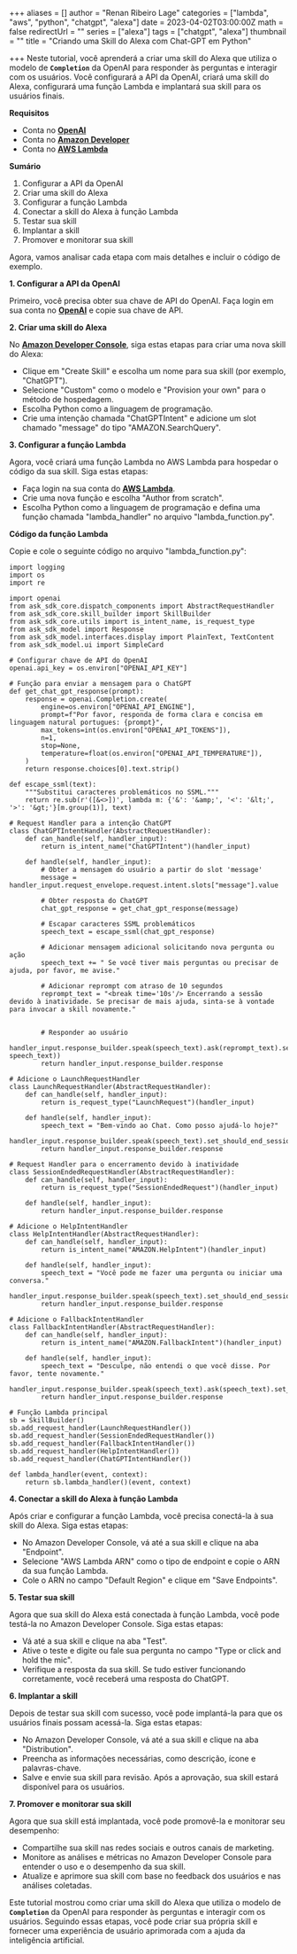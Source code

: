 +++
aliases = []
author = "Renan Ribeiro Lage"
categories = ["lambda", "aws", "python", "chatgpt", "alexa"]
date = 2023-04-02T03:00:00Z
math = false
redirectUrl = ""
series = ["alexa"]
tags = ["chatgpt", "alexa"]
thumbnail = ""
title = "Criando uma Skill do Alexa com Chat-GPT em Python"

+++
Neste tutorial, você aprenderá a criar uma skill do Alexa que utiliza o modelo de **`Completion`** da OpenAI para responder às perguntas e interagir com os usuários. Você configurará a API da OpenAI, criará uma skill do Alexa, configurará uma função Lambda e implantará sua skill para os usuários finais.

**Requisitos**

* Conta no [**OpenAI**](https://beta.openai.com/signup/)
* Conta no [**Amazon Developer**](https://developer.amazon.com/)
* Conta no [**AWS Lambda**](https://aws.amazon.com/lambda/)

**Sumário**

1. Configurar a API da OpenAI
2. Criar uma skill do Alexa
3. Configurar a função Lambda
4. Conectar a skill do Alexa à função Lambda
5. Testar sua skill
6. Implantar a skill
7. Promover e monitorar sua skill

Agora, vamos analisar cada etapa com mais detalhes e incluir o código de exemplo.

**1. Configurar a API da OpenAI**

Primeiro, você precisa obter sua chave de API do OpenAI. Faça login em sua conta no [**OpenAI**](https://beta.openai.com/signup/) e copie sua chave de API.

**2. Criar uma skill do Alexa**

No [**Amazon Developer Console**](https://developer.amazon.com/), siga estas etapas para criar uma nova skill do Alexa:

* Clique em "Create Skill" e escolha um nome para sua skill (por exemplo, "ChatGPT").
* Selecione "Custom" como o modelo e "Provision your own" para o método de hospedagem.
* Escolha Python como a linguagem de programação.
* Crie uma intenção chamada "ChatGPTIntent" e adicione um slot chamado "message" do tipo "AMAZON.SearchQuery".

**3. Configurar a função Lambda**

Agora, você criará uma função Lambda no AWS Lambda para hospedar o código da sua skill. Siga estas etapas:

* Faça login na sua conta do [**AWS Lambda**](https://aws.amazon.com/lambda/).
* Crie uma nova função e escolha "Author from scratch".
* Escolha Python como a linguagem de programação e defina uma função chamada "lambda_handler" no arquivo "lambda_function.py".

**Código da função Lambda**

Copie e cole o seguinte código no arquivo "lambda_function.py":

    import logging
    import os
    import re
    
    import openai
    from ask_sdk_core.dispatch_components import AbstractRequestHandler
    from ask_sdk_core.skill_builder import SkillBuilder
    from ask_sdk_core.utils import is_intent_name, is_request_type
    from ask_sdk_model import Response
    from ask_sdk_model.interfaces.display import PlainText, TextContent
    from ask_sdk_model.ui import SimpleCard
    
    # Configurar chave de API do OpenAI
    openai.api_key = os.environ["OPENAI_API_KEY"]
    
    # Função para enviar a mensagem para o ChatGPT
    def get_chat_gpt_response(prompt):
        response = openai.Completion.create(
            engine=os.environ["OPENAI_API_ENGINE"],
            prompt=f"Por favor, responda de forma clara e concisa em linguagem natural portugues: {prompt}",
            max_tokens=int(os.environ["OPENAI_API_TOKENS"]),
            n=1,
            stop=None,
            temperature=float(os.environ["OPENAI_API_TEMPERATURE"]),
        )
        return response.choices[0].text.strip()
    
    def escape_ssml(text):
        """Substitui caracteres problemáticos no SSML."""
        return re.sub(r'([&<>])', lambda m: {'&': '&amp;', '<': '&lt;', '>': '&gt;'}[m.group(1)], text)
    
    # Request Handler para a intenção ChatGPT
    class ChatGPTIntentHandler(AbstractRequestHandler):
        def can_handle(self, handler_input):
            return is_intent_name("ChatGPTIntent")(handler_input)
    
        def handle(self, handler_input):
            # Obter a mensagem do usuário a partir do slot 'message'
            message = handler_input.request_envelope.request.intent.slots["message"].value
    
            # Obter resposta do ChatGPT
            chat_gpt_response = get_chat_gpt_response(message)
    
            # Escapar caracteres SSML problemáticos
            speech_text = escape_ssml(chat_gpt_response)
            
            # Adicionar mensagem adicional solicitando nova pergunta ou ação
            speech_text += " Se você tiver mais perguntas ou precisar de ajuda, por favor, me avise."
    
            # Adicionar reprompt com atraso de 10 segundos
            reprompt_text = "<break time='10s'/> Encerrando a sessão devido à inatividade. Se precisar de mais ajuda, sinta-se à vontade para invocar a skill novamente."
        
            
            # Responder ao usuário
            handler_input.response_builder.speak(speech_text).ask(reprompt_text).set_card(SimpleCard("ChatGPT", speech_text))
            return handler_input.response_builder.response
        
    # Adicione o LaunchRequestHandler
    class LaunchRequestHandler(AbstractRequestHandler):
        def can_handle(self, handler_input):
            return is_request_type("LaunchRequest")(handler_input)
    
        def handle(self, handler_input):
            speech_text = "Bem-vindo ao Chat. Como posso ajudá-lo hoje?"
            handler_input.response_builder.speak(speech_text).set_should_end_session(False)
            return handler_input.response_builder.response
        
    # Request Handler para o encerramento devido à inatividade
    class SessionEndedRequestHandler(AbstractRequestHandler):
        def can_handle(self, handler_input):
            return is_request_type("SessionEndedRequest")(handler_input)
    
        def handle(self, handler_input):
            return handler_input.response_builder.response    
    
    # Adicione o HelpIntentHandler
    class HelpIntentHandler(AbstractRequestHandler):
        def can_handle(self, handler_input):
            return is_intent_name("AMAZON.HelpIntent")(handler_input)
    
        def handle(self, handler_input):
            speech_text = "Você pode me fazer uma pergunta ou iniciar uma conversa."
            handler_input.response_builder.speak(speech_text).set_should_end_session(False)
            return handler_input.response_builder.response
    
    # Adicione o FallbackIntentHandler
    class FallbackIntentHandler(AbstractRequestHandler):
        def can_handle(self, handler_input):
            return is_intent_name("AMAZON.FallbackIntent")(handler_input)
    
        def handle(self, handler_input):
            speech_text = "Desculpe, não entendi o que você disse. Por favor, tente novamente."
            handler_input.response_builder.speak(speech_text).ask(speech_text).set_should_end_session(False)
            return handler_input.response_builder.response        
    
    # Função Lambda principal
    sb = SkillBuilder()
    sb.add_request_handler(LaunchRequestHandler())
    sb.add_request_handler(SessionEndedRequestHandler())
    sb.add_request_handler(FallbackIntentHandler())
    sb.add_request_handler(HelpIntentHandler())
    sb.add_request_handler(ChatGPTIntentHandler())
    
    def lambda_handler(event, context):
        return sb.lambda_handler()(event, context)
    

**4. Conectar a skill do Alexa à função Lambda**

Após criar e configurar a função Lambda, você precisa conectá-la à sua skill do Alexa. Siga estas etapas:

* No Amazon Developer Console, vá até a sua skill e clique na aba "Endpoint".
* Selecione "AWS Lambda ARN" como o tipo de endpoint e copie o ARN da sua função Lambda.
* Cole o ARN no campo "Default Region" e clique em "Save Endpoints".

**5. Testar sua skill**

Agora que sua skill do Alexa está conectada à função Lambda, você pode testá-la no Amazon Developer Console. Siga estas etapas:

* Vá até a sua skill e clique na aba "Test".
* Ative o teste e digite ou fale sua pergunta no campo "Type or click and hold the mic".
* Verifique a resposta da sua skill. Se tudo estiver funcionando corretamente, você receberá uma resposta do ChatGPT.

**6. Implantar a skill**

Depois de testar sua skill com sucesso, você pode implantá-la para que os usuários finais possam acessá-la. Siga estas etapas:

* No Amazon Developer Console, vá até a sua skill e clique na aba "Distribution".
* Preencha as informações necessárias, como descrição, ícone e palavras-chave.
* Salve e envie sua skill para revisão. Após a aprovação, sua skill estará disponível para os usuários.

**7. Promover e monitorar sua skill**

Agora que sua skill está implantada, você pode promovê-la e monitorar seu desempenho:

* Compartilhe sua skill nas redes sociais e outros canais de marketing.
* Monitore as análises e métricas no Amazon Developer Console para entender o uso e o desempenho da sua skill.
* Atualize e aprimore sua skill com base no feedback dos usuários e nas análises coletadas.

Este tutorial mostrou como criar uma skill do Alexa que utiliza o modelo de **`Completion`** da OpenAI para responder às perguntas e interagir com os usuários. Seguindo essas etapas, você pode criar sua própria skill e fornecer uma experiência de usuário aprimorada com a ajuda da inteligência artificial.